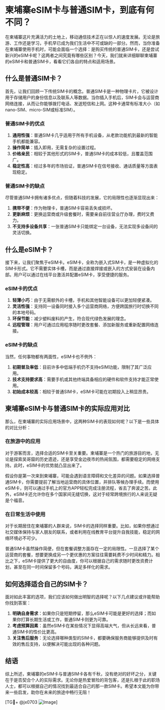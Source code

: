 # 柬埔寨eSIM卡与普通SIM卡，到底有何不同？

在柬埔寨这片充满活力的土地上，移动通信技术正在以惊人的速度发展。无论是旅游、工作还是学习，手机早已成为我们生活中不可或缺的一部分。然而，当你准备在柬埔寨使用手机时，可能会面临一个选择：是购买传统的普通SIM卡，还是尝试新兴的eSIM卡呢？这两者之间究竟有哪些区别？今天，我们就来详细聊聊柬埔寨的eSIM卡和普通SIM卡，看看它们各自的特点和适用场景。

## 什么是普通SIM卡？

首先，让我们回顾一下传统SIM卡的概念。普通SIM卡是一种物理卡片，它被设计用于存储用户的身份信息以及联系人等数据。当你插入手机后，SIM卡会与运营商网络连接，从而让你能够拨打电话、发送短信和上网。这种卡通常有标准大小（如nano-SIM、micro-SIM或标准SIM）。

### 普通SIM卡的优点

1. **通用性强**：普通SIM卡几乎适用于所有手机设备，从老款功能机到最新的智能手机都能兼容。
2. **操作简单**：插入即用，无需复杂的设置过程。
3. **价格亲民**：相较于其他形式的SIM卡，普通SIM卡的成本较低，且覆盖范围广。
4. **稳定性高**：经过多年的市场验证，普通SIM卡在信号接收、通话质量等方面表现稳定。

### 普通SIM卡的缺点

尽管普通SIM卡拥有诸多优点，但随着科技的发展，它的局限性也逐渐显现出来：

1. **携带不便**：作为物理卡，普通SIM卡容易丢失或损坏。
2. **更新麻烦**：更换运营商或升级套餐时，需要亲自前往营业厅办理，费时又费力。
3. **不支持多设备共享**：一张普通SIM卡只能绑定一台设备，无法实现多设备间的灵活切换。

## 什么是eSIM卡？

接下来，让我们聚焦于eSIM卡。eSIM卡，全称为嵌入式SIM卡，是一种虚拟化的SIM卡形式。它不需要实体卡槽，而是通过直接焊接或嵌入的方式安装在设备内部。用户可以通过在线平台激活并配置eSIM卡，享受便捷的服务。

### eSIM卡的优点

1. **轻薄小巧**：由于无需额外的卡槽，手机和其他智能设备可以更加轻便紧凑。
2. **灵活性强**：支持同一设备同时接入多个运营商网络，方便跨国旅行时切换不同的本地号码。
3. **环保节能**：减少塑料废料的产生，符合现代绿色发展的理念。
4. **远程管理**：用户可通过应用程序随时更改套餐、添加新服务或重新配置网络连接。

### eSIM卡的缺点

当然，任何事物都有两面性，eSIM卡也不例外：

1. **初期普及率低**：目前许多中低端手机仍不支持eSIM功能，限制了其广泛应用。
2. **技术支持要求高**：需要手机或其他终端具备相应的硬件和软件支持才能正常使用。
3. **初始成本较高**：相较于普通SIM卡，eSIM卡可能在初期投入上稍显昂贵。

## 柬埔寨eSIM卡与普通SIM卡的实际应用对比

那么，在柬埔寨的实际应用场景中，这两种SIM卡的表现如何呢？以下是一些具体的对比分析：

### 在旅游中的应用

对于游客而言，选择合适的SIM卡至关重要。柬埔寨是一个热门的旅游目的地，无论是探索吴哥窟的历史遗迹，还是享受金边夜市的热闹氛围，都需要稳定的网络支持。此时，eSIM卡的优势就凸显出来了。

假设你是第一次来到柬埔寨，可能会遇到语言障碍和文化差异的问题。如果选择普通SIM卡，你需要提前了解当地运营商的具体位置，并排队等候办理手续。而使用eSIM卡，则可以通过手机上的官方APP轻松完成注册流程，省去了奔波之苦。此外，eSIM卡还允许你在多个国家间无缝切换，这对于经常跨境旅行的人来说无疑是个福音。

### 在日常生活中使用

对于长期居住在柬埔寨的人群来说，SIM卡的选择同样重要。比如，如果你想通过社交媒体保持与家人朋友的联系，或者利用在线教育平台提升自我技能，稳定的网络环境必不可少。

普通SIM卡虽然操作简便，但在套餐调整方面存在一定的局限性。一旦选择了某个运营商的套餐，想要更换成另一个更优惠的方案往往需要耗费不少时间和精力。相比之下，eSIM卡提供了更大的自由度，你可以根据自己的需求随时更改资费计划，甚至在同一时间保留多个号码，满足多样化的需求。

## 如何选择适合自己的SIM卡？

面对如此丰富的选项，我们应该如何做出明智的选择呢？以下几点建议或许能帮助你找到答案：

1. **明确自身需求**：如果你只是短期停留，那么eSIM卡可能是更好的选择；而如果你打算长期生活或工作，普通SIM卡则更为可靠。
2. **考虑预算因素**：虽然eSIM卡在某些情况下显得高端大气，但从长远来看，普通SIM卡的性价比更高。
3. **关注售后服务**：无论选择哪种类型的SIM卡，都要确保服务商能够提供及时有效的售后支持，以便解决可能出现的各种问题。

## 结语

综上所述，柬埔寨的eSIM卡与普通SIM卡各有千秋，没有绝对的好坏之分，关键在于是否契合个人的实际需求。无论你是热爱冒险的背包客，还是扎根于此的职场人士，都可以根据自己的情况找到最适合自己的那一款SIM卡。希望本文能为你带来一些启发，助你在未来的旅途中畅行无阻！

[TG💪+ @jx0703 ![Image](https://github.com/user-attachments/assets/dbca1d08-cadb-493c-b0ec-ad6f7a83f270)]